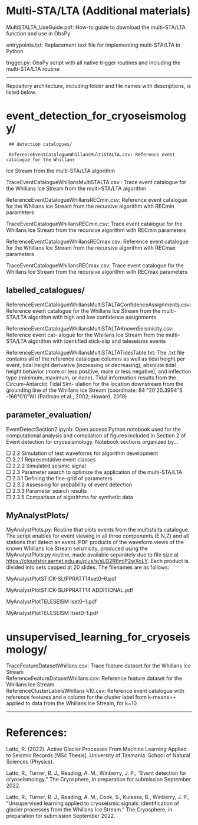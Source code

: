 # Multi-STA/LTA (Additional materials)

MultiSTALTA_UseGuide.pdf: How-to guide to download the multi-STA/LTA function and use in ObsPy

entrypoints.txt: Replacement text file for implementing multi-STA/LTA in Python

trigger.py: ObsPy script with all native trigger routines and including the multi-STA/LTA routine

<hr />

Repository architecture, including folder and file names with descriptions, is listed below.

# event_detection_for_cryoseismology/

     ## detection catalogues/

     ReferenceEventCatalogueWhillansMultiSTALTA.csv: Reference event catalogue for the Whillans
 Ice Stream from the multi-STA/LTA algorithm

 TraceEventCatalogueWhillansMultiSTALTA.csv : Trace event catalogue for the Whillans Ice
 Stream from the multi-STA/LTA algorithm

 ReferenceEventCatalogueWhillansRECmin.csv: Reference event catalogue for the Whillans Ice
 Stream from the recursive algorithm with RECmin parameters

 TraceEventCatalogueWhillansRECmin.csv: Trace event catalogue for the Whillans Ice Stream
 from the recursive algorithm with RECmin parameters

 ReferenceEventCatalogueWhillansRECmax.csv: Reference event catalogue for the Whillans Ice
 Stream from the recursive algorithm with RECmax parameters

 TraceEventCatalogueWhillansRECmax.csv: Trace event catalogue for the Whillans Ice Stream
 from the recursive algorithm with RECmax parameters

 ## labelled_catalogues/

 ReferenceEventCatalogueWhillansMultiSTALTAConfidenceAssignments.csv: Reference event
 catalogue for the Whillans Ice Stream from the multi-STA/LTA algorithm with high and low confidence
 assignments

 ReferenceEventCatalogueWhillansMultiSTALTAKnownSeismicity.csv: Reference event cat-
 alogue for the Whillans Ice Stream from the multi-STA/LTA algorithm with identified stick-slip and
 teleseisms events

 ReferenceEventCatalogueWhillansMultiSTALTATidesTable.txt: The .txt file contains all of the reference catalogue columns as well as tidal height per event, tidal height derivative (increasing or decreasing), absolute tidal height behavior (more or less positive, more or less negative), and inflection
 type (minimum, maximum, or none). Tidal information results from the Circum-Antarctic Tidal Sim-
 ulation for the location downstream from the grounding line of the Whillans Ice Stream (coordinate:
 84 °20’20.3994”S -166°0’0”W) (Padman et al., 2002; Howard, 2019)

 ## parameter_evaluation/

 EventDetectSection2.ipynb: Open access Python notebook used for the computational analysis and
 compilation of figures included in Section 2 of Event detection for cryoseismology. Notebook sections organized by...


 □ 2.2 Simulation of test waveforms for algorithm development <br />
 □ 2.2.1 Representative event classes <br />
 □ 2.2.2 Simulated seismic signal <br />
 □ 2.3 Parameter search to optimize the application of the multi-STA/LTA <br />
 □ 2.3.1 Defining the fine-grid of parameters <br />
 □ 2.3.2 Assessing for probability of event detection <br />
 □ 2.3.3 Parameter search results <br />
 □ 2.3.5 Comparison of algorithms for synthetic data <br />


 ## MyAnalystPlots/

 MyAnalystPlots.py: Routine that plots events from the multistalta catalogue. The script enables
 for event viewing in all three components (E,N,Z) and all stations that detect an event.
 PDF products of the waveform views of the known Whillans Ice Stream seismicity, produced using the
 MyAnalystPlots.py routine, made available separately due to file size at
 https://cloudstor.aarnet.edu.au/plus/s/sLD2R6miP2wXoLY. Each product is divided into sets capped at
 20 slides. The filenames are as follows:

 MyAnalystPlotSTICK-SLIPPRATT14set0–6.pdf

 MyAnalystPlotSTICK-SLIPPRATT14 ADDITIONAL.pdf

 MyAnalystPlotTELESEISM Iset0–1.pdf

 MyAnalystPlotTELESEISM IIset0–1.pdf

# unsupervised_learning_for_cryoseismology/

 TraceFeatureDatasetWhillans.csv: Trace feature dataset for the Whillans Ice Stream <br />
 ReferenceFeatureDatasetWhillans.csv: Reference feature dataset for the Whillans Ice Stream <br />
 ReferenceClusterLabelsWhillans k10.csv: Reference event catalogue with reference features and a 
 column for the cluster label from k-means++ applied to data from the Whillans Ice Stream, for k=10 

<hr />

# References:
Latto, R. (2022). Active Glacier Processes From Machine Learning Applied to Seismic Records [MSc Thesis]. University of Tasmania. School of Natural Sciences (Physics).

Latto, R., Turner, R. J., Reading, A. M., Winberry, J. P., “Event detection for cryoseismology.” The Cryosphere, in preparation for submission September 2022.

Latto, R., Turner, R. J., Reading, A. M., Cook, S., Kulessa, B., Winberry, J. P., “Unsupervised learning applied to cryoseismic signals: identification of glacier processes from the Whillans Ice Stream.” The Cryosphere, in preparation for submission September 2022.

